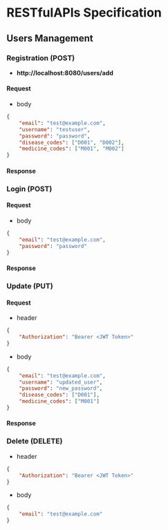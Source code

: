 # RESTfulAPIs Specification

## Users Management
### Registration (POST)
- **http://localhost:8080/users/add**
#### Request
- body
```json
{
    "email": "test@example.com",
    "username": "testuser",
    "password": "password",
    "disease_codes": ["D001", "D002"],
    "medicine_codes": ["M001", "M002"]
}
```

#### Response

### Login (POST)
#### Request
- body
```json
{
    "email": "test@example.com",
    "password": "password"
}
```

#### Response

### Update (PUT)
#### Request
- header
```json
{
    "Authorization": "Bearer <JWT Token>"
}
```

- body
```json
{
    "email": "test@example.com",
    "username": "updated_user",
    "password": "new_password",
    "disease_codes": ["D001"],
    "medicine_codes": ["M001"]
}
```

#### Response

### Delete (DELETE)
- header
```json
{
    "Authorization": "Bearer <JWT Token>"
}
```

- body
```json
{
    "email": "test@example.com"
}
```